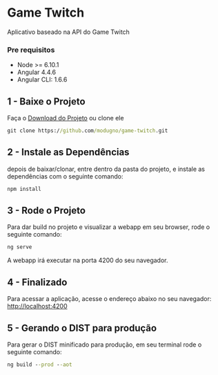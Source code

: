 # Game Twitch
Aplicativo baseado na API do Game Twitch

### Pre requisitos
- Node >= 6.10.1
- Angular 4.4.6
- Angular CLI: 1.6.6

## 1 - Baixe o Projeto
Faça o [Download do Projeto](https://github.com/modugno/game-twitch/archive/master.zip) ou clone ele
```cmd
git clone https://github.com/modugno/game-twitch.git
```

## 2 - Instale as Dependências
depois de baixar/clonar, entre dentro da pasta do projeto, e instale as dependências com o seguinte comando:
```cmd
npm install
```
## 3 - Rode o Projeto
Para dar build no projeto e visualizar a webapp em seu browser, rode o seguinte comando:
```cmd
ng serve
```
A webapp irá executar na porta 4200 do seu navegador.

## 4 - Finalizado
Para acessar a aplicação, acesse o endereço abaixo no seu navegador:
[http://localhost:4200](http://localhost:4200)

## 5 - Gerando o DIST para produção
Para gerar o DIST minificado para produção, em seu terminal rode o seguinte comando:
```cmd
ng build --prod --aot
```